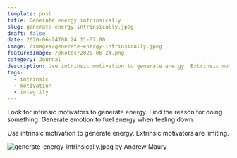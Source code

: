 ```yaml
---
template: post
title: Generate energy intrinsically
slug: generate-energy-intrinsically.jpeg
draft: false
date: 2020-06-24T08:24:11-07:00
image: /images/generate-energy-intrinsically.jpeg
featuredImage: /photos/2020-06-24.png
category: Journal
description: Use intrinsic motivation to generate energy. Extrinsic motivators are limiting.
tags:
  - intrinsic
  - motivation
  - integrity
---
```

Look for intrinsic motivators to generate energy. Find the reason for doing something. Generate emotion to fuel energy when feeling down.

Use intrinsic motivation to generate energy. Extrinsic motivators are limiting.

![generate-energy-intrinsically.jpeg by Andrew Maury](/images/generate-energy-intrinsically.jpeg)
